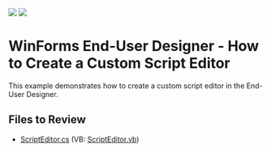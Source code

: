 <!-- default badges list -->
[![](https://img.shields.io/badge/Open_in_DevExpress_Support_Center-FF7200?style=flat-square&logo=DevExpress&logoColor=white)](https://supportcenter.devexpress.com/ticket/details/T222490)
[![](https://img.shields.io/badge/📖_How_to_use_DevExpress_Examples-e9f6fc?style=flat-square)](https://docs.devexpress.com/GeneralInformation/403183)
<!-- default badges end -->
# WinForms End-User Designer - How to Create a Custom Script Editor

This example demonstrates how to create a custom script editor in the End-User Designer.

## Files to Review

* [ScriptEditor.cs](./CS/ScriptEditor.cs) (VB: [ScriptEditor.vb](./VB/ScriptEditor.vb))
